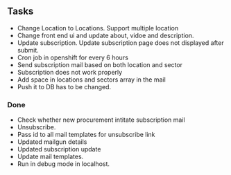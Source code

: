 ## Tasks

* Change Location to Locations. Support multiple location
* Change front end ui and update about, vidoe and description.
* Update subscription. Update subscription page does not displayed after submit.
* Cron job in openshift for every 6 hours
* Send subscription mail based on both location and sector
* Subscription does not work properly
* Add space in locations and sectors array in the mail
* Push it to DB has to be changed.

### Done

* Check whether new procurement intitate subscription mail
* Unsubscribe.
* Pass id to all mail templates for unsubscribe link
* Updated mailgun details
* Updated subscription update
* Update mail templates.
* Run in debug mode in localhost.
